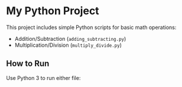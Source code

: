 # My Python Project

This project includes simple Python scripts for basic math operations:
- Addition/Subtraction (`adding_subtracting.py`)
- Multiplication/Division (`multiply_divide.py`)

## How to Run
Use Python 3 to run either file:
